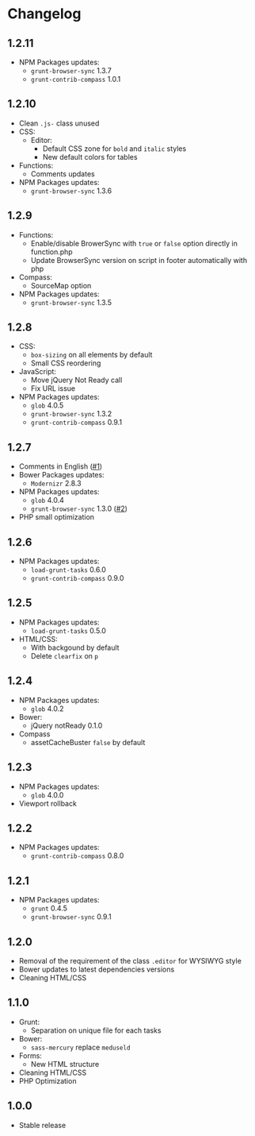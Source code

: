 # Changelog

## 1.2.11

* NPM Packages updates:
    * ``grunt-browser-sync`` 1.3.7
    * ``grunt-contrib-compass`` 1.0.1

## 1.2.10

* Clean ``.js-`` class unused
* CSS:
    * Editor:
        * Default CSS zone for ``bold`` and ``italic`` styles
        * New default colors for tables
* Functions:
    * Comments updates
* NPM Packages updates:
    * ``grunt-browser-sync`` 1.3.6

## 1.2.9

* Functions:
    * Enable/disable BrowerSync with ``true`` or ``false`` option directly in function.php
    * Update BrowserSync version on script in footer automatically with php
* Compass:
    * SourceMap option
* NPM Packages updates:
    * ``grunt-browser-sync`` 1.3.5

## 1.2.8

* CSS:
    * ``box-sizing`` on all elements by default
    * Small CSS reordering
* JavaScript:
    * Move jQuery Not Ready call
    * Fix URL issue
* NPM Packages updates:
    * ``glob`` 4.0.5
    * ``grunt-browser-sync`` 1.3.2
    * ``grunt-contrib-compass`` 0.9.1

## 1.2.7

* Comments in English ([#1](https://github.com/agenceepsilon/meduseld-boilerplate/issues/1))
* Bower Packages updates:
    * ``Modernizr`` 2.8.3
* NPM Packages updates:
    * ``glob`` 4.0.4
    * ``grunt-browser-sync`` 1.3.0 ([#2](https://github.com/agenceepsilon/meduseld-boilerplate/issues/2))
* PHP small optimization

## 1.2.6

* NPM Packages updates:
    * ``load-grunt-tasks`` 0.6.0
    * ``grunt-contrib-compass`` 0.9.0

## 1.2.5

* NPM Packages updates:
    * ``load-grunt-tasks`` 0.5.0
* HTML/CSS:
    * With backgound by default
    * Delete ``clearfix`` on ``p``

## 1.2.4

* NPM Packages updates:
    * ``glob`` 4.0.2
* Bower:
    * jQuery notReady 0.1.0
* Compass
    * assetCacheBuster ``false`` by default

## 1.2.3

* NPM Packages updates:
    * ``glob`` 4.0.0
* Viewport rollback

## 1.2.2

* NPM Packages updates:
    * ``grunt-contrib-compass`` 0.8.0

## 1.2.1

* NPM Packages updates:
    * ``grunt`` 0.4.5
    * ``grunt-browser-sync`` 0.9.1

## 1.2.0

* Removal of the requirement of the class ``.editor`` for WYSIWYG style
* Bower updates to latest dependencies versions
* Cleaning HTML/CSS

## 1.1.0

* Grunt:
    * Separation on unique file for each tasks
* Bower:
    * ``sass-mercury`` replace ``meduseld``
* Forms:
    * New HTML structure
* Cleaning HTML/CSS
* PHP Optimization

## 1.0.0

* Stable release